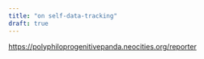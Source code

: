 ```yaml
---
title: "on self-data-tracking"
draft: true
---
```


https://polyphiloprogenitivepanda.neocities.org/reporter